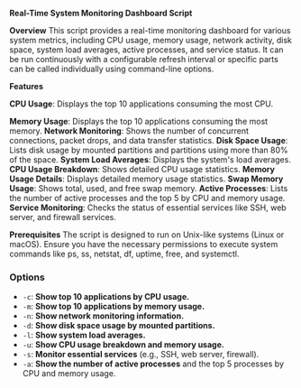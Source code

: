 **Real-Time System Monitoring Dashboard Script**

**Overview**
This script provides a real-time monitoring dashboard for various system metrics, including CPU usage, memory usage, network activity, disk space, system load averages, active processes, and service status. It can be run continuously with a configurable refresh interval or specific parts can be called individually using command-line options.

**Features**

**CPU Usage**: Displays the top 10 applications consuming the most CPU.

**Memory Usage**: Displays the top 10 applications consuming the most memory.
**Network Monitoring**: Shows the number of concurrent connections, packet drops, and data transfer statistics.
**Disk Space Usage**: Lists disk usage by mounted partitions and partitions using more than 80% of the space.
**System Load Averages**: Displays the system's load averages.
**CPU Usage Breakdown**: Shows detailed CPU usage statistics.
**Memory Usage Details**: Displays detailed memory usage statistics.
**Swap Memory Usage**: Shows total, used, and free swap memory.
**Active Processes**: Lists the number of active processes and the top 5 by CPU and memory usage.
**Service Monitoring**: Checks the status of essential services like SSH, web server, and firewall services.

**Prerequisites**
The script is designed to run on Unix-like systems (Linux or macOS).
Ensure you have the necessary permissions to execute system commands like ps, ss, netstat, df, uptime, free, and systemctl.


### Options

- `-c`: **Show top 10 applications by CPU usage.**
- `-m`: **Show top 10 applications by memory usage.**
- `-n`: **Show network monitoring information.**
- `-d`: **Show disk space usage by mounted partitions.**
- `-l`: **Show system load averages.**
- `-u`: **Show CPU usage breakdown and memory usage.**
- `-s`: **Monitor essential services** (e.g., SSH, web server, firewall).
- `-a`: **Show the number of active processes** and the top 5 processes by CPU and memory usage.
